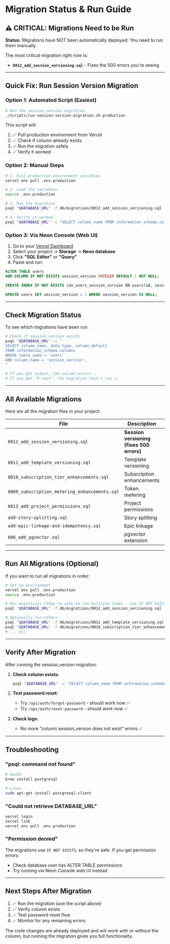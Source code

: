 # Migration Status & Run Guide

## ⚠️ CRITICAL: Migrations Need to be Run

**Status:** Migrations have NOT been automatically deployed. You need to run them manually.

The most critical migration right now is:
- **`0012_add_session_versioning.sql`** - Fixes the 500 errors you're seeing

---

## Quick Fix: Run Session Version Migration

### Option 1: Automated Script (Easiest)

```bash
# Run the session_version migration
./scripts/run-session-version-migration.sh production
```

This script will:
1. ✅ Pull production environment from Vercel
2. ✅ Check if column already exists
3. ✅ Run the migration safely
4. ✅ Verify it worked

### Option 2: Manual Steps

```bash
# 1. Pull production environment variables
vercel env pull .env.production

# 2. Load the variables
source .env.production

# 3. Run the migration
psql "$DATABASE_URL" -f db/migrations/0012_add_session_versioning.sql

# 4. Verify it worked
psql "$DATABASE_URL" -c "SELECT column_name FROM information_schema.columns WHERE table_name = 'users' AND column_name = 'session_version';"
```

### Option 3: Via Neon Console (Web UI)

1. Go to your [Vercel Dashboard](https://vercel.com/dashboard)
2. Select your project → **Storage** → **Neon database**
3. Click **"SQL Editor"** or **"Query"**
4. Paste and run:

```sql
ALTER TABLE users
ADD COLUMN IF NOT EXISTS session_version INTEGER DEFAULT 1 NOT NULL;

CREATE INDEX IF NOT EXISTS idx_users_session_version ON users(id, session_version);

UPDATE users SET session_version = 1 WHERE session_version IS NULL;
```

---

## Check Migration Status

To see which migrations have been run:

```bash
# Check if session_version exists
psql "$DATABASE_URL" -c "
SELECT column_name, data_type, column_default 
FROM information_schema.columns 
WHERE table_name = 'users' 
AND column_name = 'session_version';
"

# If you get output, the column exists ✅
# If you get "0 rows", the migration hasn't run ⚠️
```

---

## All Available Migrations

Here are all the migration files in your project:

| File | Description | Priority |
|------|-------------|----------|
| `0012_add_session_versioning.sql` | **Session versioning (fixes 500 errors)** | **CRITICAL** |
| `0011_add_template_versioning.sql` | Template versioning | Medium |
| `0010_subscription_tier_enhancements.sql` | Subscription enhancements | Medium |
| `0009_subscription_metering_enhancements.sql` | Token metering | Medium |
| `0013_add_project_permissions.sql` | Project permissions | Medium |
| `add-story-splitting.sql` | Story splitting | Medium |
| `add-epic-linkage-and-idempotency.sql` | Epic linkage | Medium |
| `008_add_pgvector.sql` | pgvector extension | Low |

---

## Run All Migrations (Optional)

If you want to run all migrations in order:

```bash
# Set up environment
vercel env pull .env.production
source .env.production

# Run migrations (they're safe to run multiple times - use IF NOT EXISTS)
psql "$DATABASE_URL" -f db/migrations/0012_add_session_versioning.sql

# Optionally run others:
psql "$DATABASE_URL" -f db/migrations/0011_add_template_versioning.sql
psql "$DATABASE_URL" -f db/migrations/0010_subscription_tier_enhancements.sql
# ... etc
```

---

## Verify After Migration

After running the session_version migration:

1. **Check column exists:**
   ```bash
   psql "$DATABASE_URL" -c "SELECT column_name FROM information_schema.columns WHERE table_name = 'users' AND column_name = 'session_version';"
   ```

2. **Test password reset:**
   - Try `/api/auth/forgot-password` - should work now ✅
   - Try `/api/auth/reset-password` - should work now ✅

3. **Check logs:**
   - No more "column session_version does not exist" errors ✅

---

## Troubleshooting

### "psql: command not found"
```bash
# macOS
brew install postgresql

# Linux
sudo apt-get install postgresql-client
```

### "Could not retrieve DATABASE_URL"
```bash
vercel login
vercel link
vercel env pull .env.production
```

### "Permission denied"
The migrations use `IF NOT EXISTS`, so they're safe. If you get permission errors:
- Check database user has ALTER TABLE permissions
- Try running via Neon Console web UI instead

---

## Next Steps After Migration

1. ✅ Run the migration (use the script above)
2. ✅ Verify column exists
3. ✅ Test password reset flow
4. ✅ Monitor for any remaining errors

The code changes are already deployed and will work with or without the column, but running the migration gives you full functionality.

